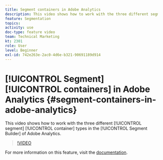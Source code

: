 ```yaml
---
title: Segment containers in Adobe Analytics
description: This video shows how to work with the three different segment container types in the Segment Builder of Adobe Analytics.
feature: Segmentation
topics: 
activity: use
doc-type: feature video
team: Technical Marketing
kt: 2301
role: User
level: Beginner
exl-id: 742e263e-2ac0-4d6e-b321-90691189d914
---
```

# [!UICONTROL Segment] [!UICONTROL containers] in Adobe Analytics {#segment-containers-in-adobe-analytics}

This video shows how to work with the three different [!UICONTROL segment] [!UICONTROL container] types in the [!UICONTROL Segment Builder] of Adobe Analytics.

>[!VIDEO](https://video.tv.adobe.com/v/25401/?quality=12)

For more information on this feature, visit the [documentation](https://marketing.adobe.com/resources/help/en_US/analytics/segment/index.html?f=seg_build_ui).
